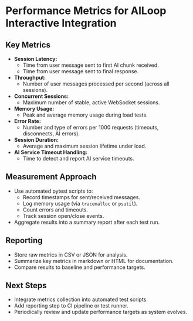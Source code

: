 # Performance Metrics for AILoop Interactive Integration

## Key Metrics

- **Session Latency:**
  - Time from user message sent to first AI chunk received.
  - Time from user message sent to final response.
- **Throughput:**
  - Number of user messages processed per second (across all sessions).
- **Concurrent Sessions:**
  - Maximum number of stable, active WebSocket sessions.
- **Memory Usage:**
  - Peak and average memory usage during load tests.
- **Error Rate:**
  - Number and type of errors per 1000 requests (timeouts, disconnects, AI errors).
- **Session Duration:**
  - Average and maximum session lifetime under load.
- **AI Service Timeout Handling:**
  - Time to detect and report AI service timeouts.

## Measurement Approach

- Use automated pytest scripts to:
  - Record timestamps for sent/received messages.
  - Log memory usage (via `tracemalloc` or `psutil`).
  - Count errors and timeouts.
  - Track session open/close events.
- Aggregate results into a summary report after each test run.

## Reporting

- Store raw metrics in CSV or JSON for analysis.
- Summarize key metrics in markdown or HTML for documentation.
- Compare results to baseline and performance targets.

## Next Steps

- Integrate metrics collection into automated test scripts.
- Add reporting step to CI pipeline or test runner.
- Periodically review and update performance targets as system evolves.
